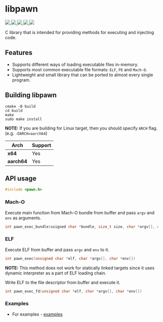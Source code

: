 # libpawn

<p>
    <a href="https://entysec.com">
        <img src="https://img.shields.io/badge/developer-EntySec-blue.svg">
    </a>
    <a href="https://github.com/EntySec/libpawn">
        <img src="https://img.shields.io/badge/language-C-grey.svg">
    </a>
    <a href="https://github.com/EntySec/libpawn/forks">
        <img src="https://img.shields.io/github/forks/EntySec/libpawn?color=green">
    </a>
    <a href="https://github.com/EntySec/libpawn/stargazers">
        <img src="https://img.shields.io/github/stars/EntySec/libpawn?color=yellow">
    </a>
    <a href="https://www.codefactor.io/repository/github/EntySec/libpawn">
        <img src="https://www.codefactor.io/repository/github/EntySec/libpawn/badge">
    </a>
</p>

C library that is intended for providing methods for executing and injecting code.

## Features

* Supports different ways of loading executable files in-memory.
* Supports most common executable file formats: `ELF`, `PE` and `Mach-O`.
* Lightweight and small library that can be ported to almost every single program.

## Building libpawn

```shell
cmake -B build
cd build
make
sudo make install
```

**NOTE:** If you are building for Linux target, then you should specify `ARCH` flag. (e.g. `-DARCH=aarch64`)

| Arch | Support |
|------|---------|
| **x64** | Yes |
| **aarch64** | Yes |

## API usage

```c
#include <pawn.h>
```

### Mach-O

Execute main function from Mach-O bundle from buffer and pass `argv` and `env` as arguments.

```c
int pawn_exec_bundle(usigned char *bundle, size_t size, char *argv[], char *env[]);
```

### ELF

Execute ELF from buffer and pass `argv` and `env` to it.

```c
int pawn_exec(unsigned char *elf, char *argv[], char *env[])
```

**NOTE:** This method does not work for statically linked targets since it uses dynamic interpreter as a part of ELF loading chain.

Write ELF to the file descriptor from buffer and execute it.

```c
int pawn_exec_fd(unsigned char *elf, char *argv[], char *env[])
```

### Examples

* For examples - [examples](https://github.com/EntySec/libpawn/tree/main/examples)
